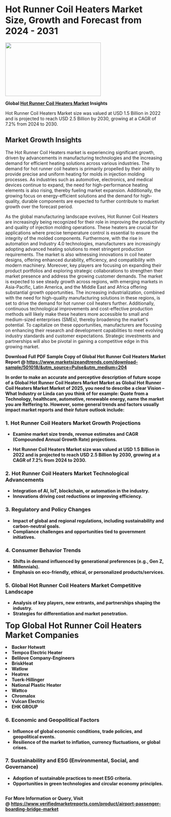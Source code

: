 <H1>Hot Runner Coil Heaters Market Size, Growth and Forecast from 2024 - 2031</H1><img class="aligncenter size-medium wp-image-584254" src="https://thirdeyenews.in/wp-content/uploads/2024/09/Global-Market-Research-300x168.jpeg" alt="" width="300" height="168" /><p><strong>Global&nbsp;<a href="https://www.marketsizeandtrends.com/download-sample/501018/&amp;utm_source=Pulse&amp;utm_medium=204">Hot Runner Coil Heaters Market</a> Insights</strong></p><p>Hot Runner Coil Heaters Market size was valued at USD 1.5 Billion in 2022 and is projected to reach USD 2.5 Billion by 2030, growing at a CAGR of 7.2% from 2024 to 2030.</p><p><h2>Market Growth Insights</h2> <p>The Hot Runner Coil Heaters market is experiencing significant growth, driven by advancements in manufacturing technologies and the increasing demand for efficient heating solutions across various industries. The demand for hot runner coil heaters is primarily propelled by their ability to provide precise and uniform heating for molds in injection molding processes. As industries such as automotive, electronics, and medical devices continue to expand, the need for high-performance heating elements is also rising, thereby fueling market expansion. Additionally, the growing focus on energy-efficient solutions and the demand for high-quality, durable components are expected to further contribute to market growth over the forecast period.</p> <p><strong></strong></p> <p>As the global manufacturing landscape evolves, Hot Runner Coil Heaters are increasingly being recognized for their role in improving the productivity and quality of injection molding operations. These heaters are crucial for applications where precise temperature control is essential to ensure the integrity of the molded components. Furthermore, with the rise in automation and Industry 4.0 technologies, manufacturers are increasingly adopting advanced heating solutions to meet stringent production requirements. The market is also witnessing innovations in coil heater designs, offering enhanced durability, efficiency, and compatibility with modern machinery. Moreover, key players are focusing on expanding their product portfolios and exploring strategic collaborations to strengthen their market presence and address the growing customer demands. The market is expected to see steady growth across regions, with emerging markets in Asia-Pacific, Latin America, and the Middle East and Africa offering substantial growth opportunities. The increasing industrialization, combined with the need for high-quality manufacturing solutions in these regions, is set to drive the demand for hot runner coil heaters further. Additionally, continuous technological improvements and cost-effective production methods will likely make these heaters more accessible to small and medium-sized enterprises (SMEs), thereby broadening the market's potential. To capitalize on these opportunities, manufacturers are focusing on enhancing their research and development capabilities to meet evolving industry standards and customer expectations. Strategic investments and partnerships will also be pivotal in gaining a competitive edge in this growing market.</p> <p><strong></p><p><span class=""><strong>Download Full PDF Sample Copy of Global Hot Runner Coil Heaters Market Report</strong> @ <a href="https://www.marketsizeandtrends.com/download-sample/501018/&amp;utm_source=Pulse&amp;utm_medium=204" target="_blank">https://www.marketsizeandtrends.com/download-sample/501018/&amp;utm_source=Pulse&amp;utm_medium=204</a></span></p><p>In order to make an accurate and perceptive description of future scope of a Global&nbsp;Hot Runner Coil Heaters Market Market as Global&nbsp;Hot Runner Coil Heaters Market Market of 2025, you need to describe a clear Vision &ndash; What Industry or Linda can you think of for example: Quote from a Technology, healthcare, automotive, renewable energy, name the market you are Reffering to. However, some general trends and factors usually impact market reports and their future outlook include:</p><h3>1.&nbsp;<strong>Hot Runner Coil Heaters Market Growth Projections</strong></h3><ul><li>Examine market size trends, revenue estimates and CAGR (Compounded Annual Growth Rate) projections.</li><li><p>Hot Runner Coil Heaters Market size was valued at USD 1.5 Billion in 2022 and is projected to reach USD 2.5 Billion by 2030, growing at a CAGR of 7.2% from 2024 to 2030.</p></li></ul><h3>2.&nbsp;<strong>Hot Runner Coil Heaters Market Technological Advancements</strong></h3><ul><li>Integration of AI, IoT, blockchain, or automation in the industry.</li><li>Innovations driving cost reductions or improving efficiency.</li></ul><h3>3.&nbsp;<strong>Regulatory and Policy Changes</strong></h3><ul><li>Impact of global and regional regulations, including sustainability and carbon-neutral goals.</li><li>Compliance challenges and opportunities tied to government initiatives.</li></ul><h3>4.&nbsp;<strong>Consumer Behavior Trends</strong></h3><ul><li>Shifts in demand influenced by generational preferences (e.g., Gen Z, Millennials).</li><li>Emphasis on eco-friendly, ethical, or personalized products/services.</li></ul><h3>5.&nbsp;<strong>Global Hot Runner Coil Heaters Market Competitive Landscape</strong></h3><ul><li>Analysis of key players, new entrants, and partnerships shaping the industry.</li><li>Strategies for differentiation and market penetration.</li></ul><p data-pm-slice="1 1 []"><span style="color: inherit; font-family: inherit; font-size: 25px;">Top Global Hot Runner Coil Heaters Market Companies</span></p><div class="" data-test-id=""><p><li>Backer Hotwatt</li><li> Tempco Electric Heater</li><li> Belilove Company-Engineers</li><li> BriskHeat</li><li> Watlow</li><li> Heatrex</li><li> Tuerk-Hillinger</li><li> National Plastic Heater</li><li> Wattco</li><li> Chromalox</li><li> Vulcan Electric</li><li> EHK GROUP</li></p></div><h3>6.&nbsp;<strong>Economic and Geopolitical Factors</strong></h3><ul><li>Influence of global economic conditions, trade policies, and geopolitical events.</li><li>Resilience of the market to inflation, currency fluctuations, or global crises.</li></ul><h3>7.&nbsp;<strong>Sustainability and ESG (Environmental, Social, and Governance)</strong></h3><ul><li>Adoption of sustainable practices to meet ESG criteria.</li><li>Opportunities in green technologies and circular economy principles.</li></ul><h2><strong style="font-size: 14px;">For More Information or Query, Visit @&nbsp;</strong><a style="background-color: #ffffff; font-size: 14px;" href="https://www.marketsizeandtrends.com/report/hot-runner-coil-heaters-market/" target="_blank">https://www.verifiedmarketreports.com/product/airport-passenger-boarding-bridge-market</a></h2>
